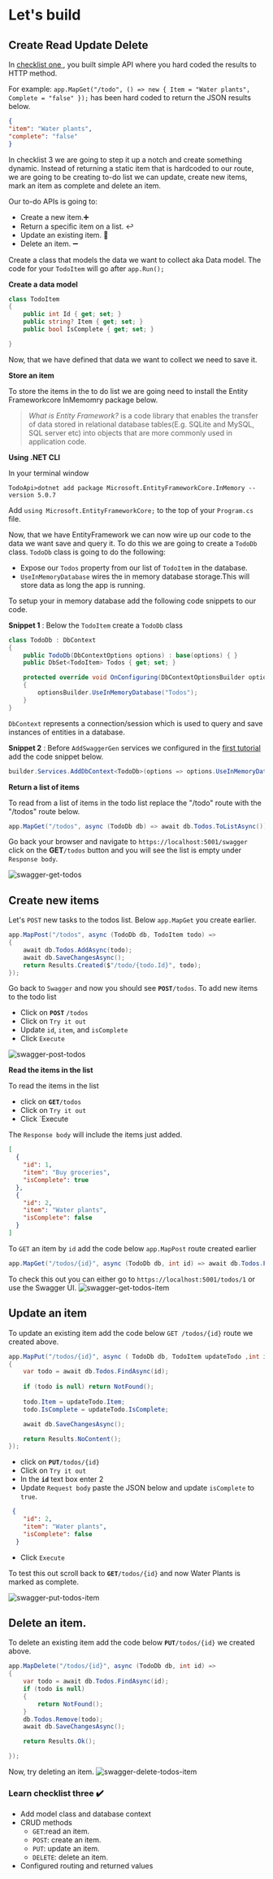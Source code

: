# Let's build 
## Create Read Update Delete

In [checklist one ](/tutorials/first-steps), you built simple API where you hard coded the results to HTTP method. 

For example:  `app.MapGet("/todo", () => new { Item = "Water plants", Complete = "false" });`  has been hard coded to return the JSON results below.

```json
{
"item": "Water plants",
"complete": "false"
}
```

In checklist 3 we are going to step it up a notch and create something dynamic. Instead of returning a static item that is hardcoded to our route, we are going to be creating to-do list we can update, create new items, mark an item as complete and delete an item. 

Our to-do APIs is going to:
- Create a new item.➕
- Return a specific item on a list.  :leftwards_arrow_with_hook:
- Update an existing item. :arrows_counterclockwise:
- Delete an item. ➖


Create a class that models the data we want to collect aka Data model. The code for your `TodoItem` will go after `app.Run();`

**Create a data model** 
```cs
class TodoItem
{
    public int Id { get; set; }
    public string? Item { get; set; }
    public bool IsComplete { get; set; }

}
```
Now, that we have defined that data we want to collect we need to save it. 

**Store an item** 

To store the items in the to do list we are going need to install  the Entity Frameworkcore InMemomry package below.

> *What is Entity Framework?*  is a code library that enables the transfer of data stored in relational database tables(E.g. SQLite and MySQL, SQL server etc) into objects that are more commonly used in application code. 


**Using .NET CLI**

In your terminal window
```console
TodoApi>dotnet add package Microsoft.EntityFrameworkCore.InMemory --version 5.0.7
```
 
Add `using Microsoft.EntityFrameworkCore;` to the top of your `Program.cs` file.

Now, that we have EntityFramework we can now wire up our code to the data we want save and query it. To do this we are going to create a `TodoDb` class. `TodoDb` class is going to do the following:

- Expose our `Todos` property from our list of `TodoItem` in the database.
- `UseInMemoryDatabase` wires the in memory database storage.This will store data as long the app is running.

To setup your in memory database add the following code snippets to our code.

**Snippet 1** : Below the `TodoItem` create a `TodoDb` class 

```cs 
class TodoDb : DbContext
{
    public TodoDb(DbContextOptions options) : base(options) { }
    public DbSet<TodoItem> Todos { get; set; }

    protected override void OnConfiguring(DbContextOptionsBuilder optionsBuilder)
    {
        optionsBuilder.UseInMemoryDatabase("Todos");
    }
}
```
`DbContext` represents a connection/session which is used to query and save instances of entities in a database.

**Snippet 2** : Before `AddSwaggerGen` services we configured in the [first tutorial](https://github.com/LadyNaggaga/minimal-apis-blog/blob/b5e97d3168b0948d8926afbd6dbc883cb32ba21a/Tutorials/Firststeps.md#interactive-api-docs) add the code snippet below.

``` cs
builder.Services.AddDbContext<TodoDb>(options => options.UseInMemoryDatabase("items"));
```
**Return a list of items** 

To read from a list of items in the todo list replace  the "/todo" route with the "/todos" route below. 

 ``` cs
 app.MapGet("/todos", async (TodoDb db) => await db.Todos.ToListAsync());
 ```

Go back your browser and navigate to `https://localhost:5001/swagger` click on the **GET**`/todos` button and you will see the list is empty under `Response body`.

![swagger-get-todos](https://user-images.githubusercontent.com/2546640/125181126-af45d000-e1cf-11eb-82a8-4691bdb9deb9.gif)

## Create new items 
 
 Let's `POST` new tasks to the todos list. Below `app.MapGet` you create earlier.

```cs 
app.MapPost("/todos", async (TodoDb db, TodoItem todo) =>
{
    await db.Todos.AddAsync(todo);
    await db.SaveChangesAsync();
    return Results.Created($"/todo/{todo.Id}", todo);
});
```
Go back to `Swagger` and now you should see  **`POST`**`/todos`. To add new items to the todo list 

- Click on **`POST`** `/todos` 
- Click on `Try it out`
- Update `id`, `item`, and `isComplete`
- Click `Execute`

![swagger-post-todos](https://user-images.githubusercontent.com/2546640/125181715-b079fb80-e1d5-11eb-96e1-befc11ae8a0a.gif)

**Read the items in the list** 

To read the items in the list 
- click on **`GET`**`/todos`
- Click on `Try it out`
- Click `Execute

The `Response body` will include the items just added.

```json
[
  {
    "id": 1,
    "item": "Buy groceries",
    "isComplete": true
  },
  {
    "id": 2,
    "item": "Water plants",
    "isComplete": false
  }
]
```
To `GET` an item by `id` add the code below `app.MapPost` route created earlier 

```cs
app.MapGet("/todos/{id}", async (TodoDb db, int id) => await db.Todos.FindAsync(id));

```
To check this out you can either go to `https://localhost:5001/todos/1` or use the Swagger UI.
 ![swagger-get-todos-item](https://user-images.githubusercontent.com/2546640/125182403-bd99e900-e1db-11eb-83bb-72eb89b4386f.gif)

## Update an item 

To update an existing item add the code below `GET /todos/{id}` route we created above.

```cs 
app.MapPut("/todos/{id}", async ( TodoDb db, TodoItem updateTodo ,int id) =>
{
    var todo = await db.Todos.FindAsync(id);
    
    if (todo is null) return NotFound();
    
    todo.Item = updateTodo.Item;
    todo.IsComplete = updateTodo.IsComplete;

    await db.SaveChangesAsync();

    return Results.NoContent();
});
```
- click on **`PUT`**`/todos/{id}`
- Click on `Try it out`
- In the **`id`** text box enter 2
- Update `Request body` paste the JSON below and update `isComplete` to `true`.
``` json
 {
    "id": 2,
    "item": "Water plants",
    "isComplete": false
  }

```
- Click `Execute`

To test this out scroll back to **`GET`**`/todos/{id}` and now Water Plants is marked as complete.

![swagger-put-todos-item](https://user-images.githubusercontent.com/2546640/125183698-bdebb180-e1e6-11eb-80fd-c78c1ff01ea4.gif)

## Delete an item.

To delete an existing item add the code below **`PUT`**`/todos/{id}` we created above.

```cs
app.MapDelete("/todos/{id}", async (TodoDb db, int id) =>
{
    var todo = await db.Todos.FindAsync(id);
    if (todo is null)
    {
        return NotFound();
    }
    db.Todos.Remove(todo);
    await db.SaveChangesAsync();

    return Results.Ok();

});
```
Now, try deleting an item.
![swagger-delete-todos-item](https://user-images.githubusercontent.com/2546640/125184240-2daf6b80-e1ea-11eb-86db-6109bc04f700.gif)


 ### Learn checklist three ✔️   
  
 - Add model class and database context 
  - CRUD methods
      - `GET`:read an item.
      - `POST`: create an item.
      - `PUT`: update an item.
      - `DELETE`: delete an item.
 - Configured routing and returned values